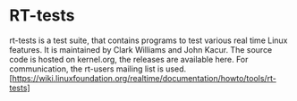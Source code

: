 # RT-tests
rt-tests is a test suite, that contains programs to test various real time Linux features. It is maintained by Clark Williams and John Kacur. The source code is hosted on kernel.org, the releases are available here. For communication, the rt-users mailing list is used. [https://wiki.linuxfoundation.org/realtime/documentation/howto/tools/rt-tests]
